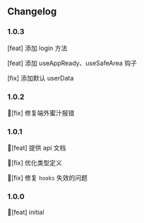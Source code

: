 ## Changelog

### 1.0.3

[feat] 添加 login 方法

[feat] 添加 useAppReady、useSafeArea 钩子

[fix] 添加默认 userData

### 1.0.2

[fix] 修复端外蜜汁报错

### 1.0.1

[feat] 提供 api 文档

[fix] 优化类型定义

[fix] 修复 `hooks` 失效的问题

### 1.0.0

[feat] initial
